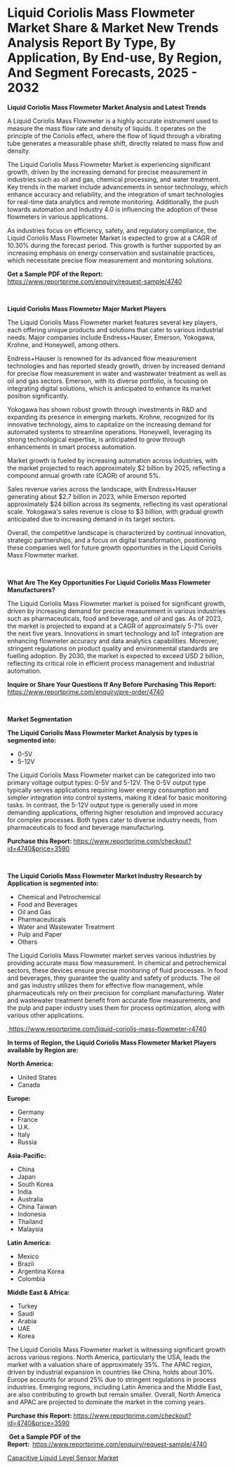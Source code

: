 <p><h1>Liquid Coriolis Mass Flowmeter Market Share & Market New Trends Analysis Report By Type, By Application, By End-use, By Region, And Segment Forecasts, 2025 - 2032</h1></p><p><strong>Liquid Coriolis Mass Flowmeter Market Analysis and Latest Trends</strong></p>
<p><p>A Liquid Coriolis Mass Flowmeter is a highly accurate instrument used to measure the mass flow rate and density of liquids. It operates on the principle of the Coriolis effect, where the flow of liquid through a vibrating tube generates a measurable phase shift, directly related to mass flow and density.</p><p>The Liquid Coriolis Mass Flowmeter Market is experiencing significant growth, driven by the increasing demand for precise measurement in industries such as oil and gas, chemical processing, and water treatment. Key trends in the market include advancements in sensor technology, which enhance accuracy and reliability, and the integration of smart technologies for real-time data analytics and remote monitoring. Additionally, the push towards automation and Industry 4.0 is influencing the adoption of these flowmeters in various applications.</p><p>As industries focus on efficiency, safety, and regulatory compliance, the Liquid Coriolis Mass Flowmeter Market is expected to grow at a CAGR of 10.30% during the forecast period. This growth is further supported by an increasing emphasis on energy conservation and sustainable practices, which necessitate precise flow measurement and monitoring solutions.</p></p>
<p><strong>Get a Sample PDF of the Report:&nbsp;</strong> <a href="https://www.reportprime.com/enquiry/request-sample/4740?utm_campaign=2530&utm_medium=2&utm_source=Github&utm_content=ia&utm_term=19032025&utm_id=liquid-coriolis-mass-flowmeter">https://www.reportprime.com/enquiry/request-sample/4740</a></p>
<p>&nbsp;</p>
<p><strong>Liquid Coriolis Mass Flowmeter Major Market Players</strong></p>
<p><p>The Liquid Coriolis Mass Flowmeter market features several key players, each offering unique products and solutions that cater to various industrial needs. Major companies include Endress+Hauser, Emerson, Yokogawa, Krohne, and Honeywell, among others. </p><p>Endress+Hauser is renowned for its advanced flow measurement technologies and has reported steady growth, driven by increased demand for precise flow measurement in water and wastewater treatment as well as oil and gas sectors. Emerson, with its diverse portfolio, is focusing on integrating digital solutions, which is anticipated to enhance its market position significantly.</p><p>Yokogawa has shown robust growth through investments in R&D and expanding its presence in emerging markets. Krohne, recognized for its innovative technology, aims to capitalize on the increasing demand for automated systems to streamline operations. Honeywell, leveraging its strong technological expertise, is anticipated to grow through enhancements in smart process automation.</p><p>Market growth is fueled by increasing automation across industries, with the market projected to reach approximately $2 billion by 2025, reflecting a compound annual growth rate (CAGR) of around 5%. </p><p>Sales revenue varies across the landscape, with Endress+Hauser generating about $2.7 billion in 2023, while Emerson reported approximately $24 billion across its segments, reflecting its vast operational scale. Yokogawa's sales revenue is close to $3 billion, with gradual growth anticipated due to increasing demand in its target sectors.</p><p>Overall, the competitive landscape is characterized by continual innovation, strategic partnerships, and a focus on digital transformation, positioning these companies well for future growth opportunities in the Liquid Coriolis Mass Flowmeter market.</p></p>
<p>&nbsp;</p>
<p><strong>What Are The Key Opportunities For Liquid Coriolis Mass Flowmeter Manufacturers?</strong></p>
<p><p>The Liquid Coriolis Mass Flowmeter market is poised for significant growth, driven by increasing demand for precise measurement in various industries such as pharmaceuticals, food and beverage, and oil and gas. As of 2023, the market is projected to expand at a CAGR of approximately 5-7% over the next five years. Innovations in smart technology and IoT integration are enhancing flowmeter accuracy and data analytics capabilities. Moreover, stringent regulations on product quality and environmental standards are fuelling adoption. By 2030, the market is expected to exceed USD 2 billion, reflecting its critical role in efficient process management and industrial automation.</p></p>
<p><strong>Inquire or Share Your Questions If Any Before Purchasing This Report:</strong> <a href="https://www.reportprime.com/enquiry/pre-order/4740?utm_campaign=2530&utm_medium=2&utm_source=Github&utm_content=ia&utm_term=19032025&utm_id=liquid-coriolis-mass-flowmeter">https://www.reportprime.com/enquiry/pre-order/4740</a></p>
<p>&nbsp;</p>
<p><strong>Market Segmentation</strong></p>
<p><strong>The Liquid Coriolis Mass Flowmeter Market Analysis by types is segmented into:</strong></p>
<p><ul><li>0-5V</li><li>5-12V</li></ul></p>
<p><p>The Liquid Coriolis Mass Flowmeter market can be categorized into two primary voltage output types: 0-5V and 5-12V. The 0-5V output type typically serves applications requiring lower energy consumption and simpler integration into control systems, making it ideal for basic monitoring tasks. In contrast, the 5-12V output type is generally used in more demanding applications, offering higher resolution and improved accuracy for complex processes. Both types cater to diverse industry needs, from pharmaceuticals to food and beverage manufacturing.</p></p>
<p><strong>Purchase this Report:&nbsp;</strong><a href="https://www.reportprime.com/checkout?id=4740&price=3590&utm_campaign=2530&utm_medium=2&utm_source=Github&utm_content=ia&utm_term=19032025&utm_id=liquid-coriolis-mass-flowmeter">https://www.reportprime.com/checkout?id=4740&price=3590</a></p>
<p>&nbsp;</p>
<p><strong>The Liquid Coriolis Mass Flowmeter Market Industry Research by Application is segmented into:</strong></p>
<p><ul><li>Chemical and Petrochemical</li><li>Food and Beverages</li><li>Oil and Gas</li><li>Pharmaceuticals</li><li>Water and Wastewater Treatment</li><li>Pulp and Paper</li><li>Others</li></ul></p>
<p><p>The Liquid Coriolis Mass Flowmeter market serves various industries by providing accurate mass flow measurement. In chemical and petrochemical sectors, these devices ensure precise monitoring of fluid processes. In food and beverages, they guarantee the quality and safety of products. The oil and gas industry utilizes them for effective flow management, while pharmaceuticals rely on their precision for compliant manufacturing. Water and wastewater treatment benefit from accurate flow measurements, and the pulp and paper industry uses them for process optimization, along with various other applications.</p></p>
<p><a href="https://www.reportprime.com/liquid-coriolis-mass-flowmeter-r4740?utm_campaign=2530&utm_medium=2&utm_source=Github&utm_content=ia&utm_term=19032025&utm_id=liquid-coriolis-mass-flowmeter">&nbsp;https://www.reportprime.com/liquid-coriolis-mass-flowmeter-r4740</a></p>
<p><strong>In terms of Region, the Liquid Coriolis Mass Flowmeter Market Players available by Region are:</strong></p>
<p>
    <p> <strong> North America: </strong>
        <ul>
            <li>United States</li>
            <li>Canada</li>
        </ul>
        </p> 
    <p> <strong> Europe: </strong>
        <ul>
            <li>Germany</li>
            <li>France</li>
            <li>U.K.</li>
            <li>Italy</li>
            <li>Russia</li>
        </ul>
        </p> 
    <p> <strong> Asia-Pacific: </strong>
        <ul>
            <li>China</li>
            <li>Japan</li>
            <li>South Korea</li>
            <li>India</li>
            <li>Australia</li>
            <li>China Taiwan</li>
            <li>Indonesia</li>
            <li>Thailand</li>
            <li>Malaysia</li>
        </ul>
        </p> 
    <p> <strong> Latin America: </strong>
        <ul>
            <li>Mexico</li>
            <li>Brazil</li>
            <li>Argentina Korea</li>
            <li>Colombia</li>
        </ul>
        </p> 
    <p> <strong> Middle East & Africa: </strong>
        <ul>
            <li>Turkey</li>
            <li>Saudi</li>
            <li>Arabia</li>
            <li>UAE</li>
            <li>Korea</li>
        </ul>
    </p>
    </p>
<p><p>The Liquid Coriolis Mass Flowmeter market is witnessing significant growth across various regions. North America, particularly the USA, leads the market with a valuation share of approximately 35%. The APAC region, driven by industrial expansion in countries like China, holds about 30%. Europe accounts for around 25% due to stringent regulations in process industries. Emerging regions, including Latin America and the Middle East, are also contributing to growth but remain smaller. Overall, North America and APAC are projected to dominate the market in the coming years.</p></p>
<p><strong>Purchase this Report: </strong><a href="https://www.reportprime.com/checkout?id=4740&price=3590&utm_campaign=2530&utm_medium=2&utm_source=Github&utm_content=ia&utm_term=19032025&utm_id=liquid-coriolis-mass-flowmeter">https://www.reportprime.com/checkout?id=4740&price=3590</a></p>
<p>&nbsp;<strong>Get a Sample PDF of the Report:&nbsp;&nbsp;</strong><a href="https://www.reportprime.com/enquiry/request-sample/4740?utm_campaign=2530&utm_medium=2&utm_source=Github&utm_content=ia&utm_term=19032025&utm_id=liquid-coriolis-mass-flowmeter">https://www.reportprime.com/enquiry/request-sample/4740</a></p>
<p><strong></strong></p>
<p><p><a href="https://github.com/ParvinKhatun77/Market-Research-Report-List-1/blob/main/capacitive-liquid-level-sensor-market.md?utm_campaign=2530&utm_medium=2&utm_source=Github&utm_content=ia&utm_term=19032025&utm_id=liquid-coriolis-mass-flowmeter">Capacitive Liquid Level Sensor Market</a></p></p>